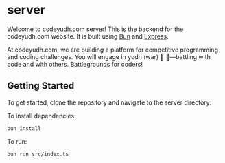 # server
Welcome to codeyudh.com server! This is the backend for the codeyudh.com website.
It is built using [Bun](https://bun.sh) and [Express](https://expressjs.com/).

At codeyudh.com, we are building a platform for competitive programming and coding challenges.
You will engage in yudh (war) 🤺 🥷—battling with code and with others. Battlegrounds for coders!
## Getting Started
To get started, clone the repository and navigate to the server directory:


To install dependencies:

```bash
bun install
```

To run:

```bash
bun run src/index.ts
```

